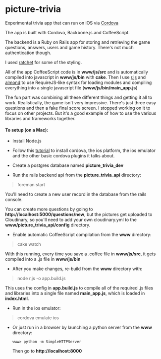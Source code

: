 # picture-trivia
Experimental trivia app that can run on iOS via [Cordova](https://cordova.apache.org/)

The app is built with Cordova, Backbone.js and CoffeeScript. 

The backend is a Ruby on Rails app for storing and retrieving the game questions, answers, users and game history. There's not much authentication though.

I used [ratchet](http://goratchet.com/) for some of the styling.

All of the app CoffeeScript code is in **www/js/src** and is automatically compiled into javascript in **www/js/bin** with **cake**. Then I use [r.js](https://github.com/jrburke/r.js/) and [almond](https://github.com/jrburke/almond) to use RequireJS-like syntax for loading modules and compiling everything into a single javascript file (**www/js/bin/main_app.js**)

The fun part was combining all these different things and getting it all to work. Realistically, the game isn't very impressive. There's just three easy questions and then a fake final score screen. I stopped working on it to focus on other projects. But it's a good example of how to use the various libraries and frameworks together.

#### To setup (on a Mac):

* Install Node.js

* Follow this [tutorial](http://ccoenraets.github.io/cordova-tutorial/create-cordova-project.html) to install cordova, the ios platform, the ios emulator and the other basic cordova plugins it talks about.

* Create a postgres database named **picture_trivia_dev**

* Run the rails backend api from the **picture_trivia_api** directory:
> foreman start

  You'll need to create a new user record in the database from the rails console.
  
  You can create more questions by going to **http://localhost:5000/questions/new**, but the pictures get uploaded to Cloudinary, so you'll need to add your own cloudinary.yml to the **www/picture_trivia_api/config** directory.

* Enable automatic CoffeeScript compilation from the **www** directory:
> cake watch

  With this running, every time you save a .coffee file in **www/js/src**, it gets compiled into a .js file in **www/js/bin** 

* After you make changes, re-build from the **www** directory with:
> node r.js -o app.build.js

  This uses the config in **app.build.js** to compile all of the required .js files and libraries into a single file named **main_app.js**, which is loaded in **index.html**.

* Run in the ios emulator:
> cordova emulate ios

* Or just run in a browser by launching a python server from the **www** directory:
  
  `www> python -m SimpleHTTPServer`

  Then go to **http://localhost:8000**
